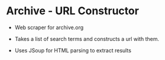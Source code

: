 # Archive - URL Constructor

* Web scraper for archive.org

* Takes a list of search terms and constructs a url with them. 

* Uses JSoup for HTML parsing to extract results
